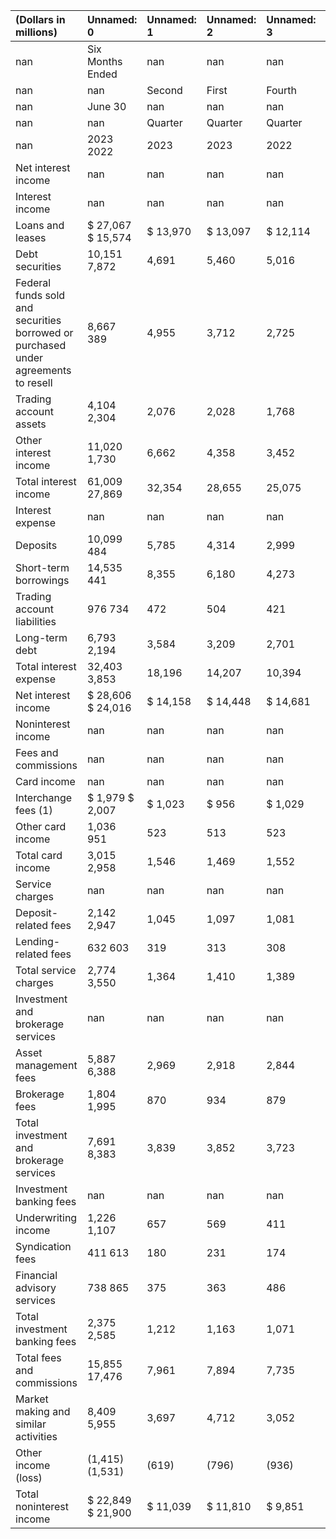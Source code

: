 | (Dollars in millions)                                                              | Unnamed: 0        | Unnamed: 1   | Unnamed: 2   | Unnamed: 3   | Unnamed: 4   | Unnamed: 5   |
|:-----------------------------------------------------------------------------------|:------------------|:-------------|:-------------|:-------------|:-------------|:-------------|
| nan                                                                                | Six Months Ended  | nan          | nan          | nan          | nan          | nan          |
| nan                                                                                | nan               | Second       | First        | Fourth       | Third        | Second       |
| nan                                                                                | June 30           | nan          | nan          | nan          | nan          | nan          |
| nan                                                                                | nan               | Quarter      | Quarter      | Quarter      | Quarter      | Quarter      |
| nan                                                                                | 2023 2022         | 2023         | 2023         | 2022         | 2022         | 2022         |
| Net interest income                                                                | nan               | nan          | nan          | nan          | nan          | nan          |
| Interest income                                                                    | nan               | nan          | nan          | nan          | nan          | nan          |
| Loans and leases                                                                   | $ 27,067 $ 15,574 | $ 13,970     | $ 13,097     | $ 12,114     | $ 10,231     | $ 8,222      |
| Debt securities                                                                    | 10,151 7,872      | 4,691        | 5,460        | 5,016        | 4,239        | 4,049        |
| Federal funds sold and securities borrowed or purchased under agreements to resell | 8,667 389         | 4,955        | 3,712        | 2,725        | 1,446        | 396          |
| Trading account assets                                                             | 4,104 2,304       | 2,076        | 2,028        | 1,768        | 1,449        | 1,223        |
| Other interest income                                                              | 11,020 1,730      | 6,662        | 4,358        | 3,452        | 2,256        | 1,085        |
| Total interest income                                                              | 61,009 27,869     | 32,354       | 28,655       | 25,075       | 19,621       | 14,975       |
| Interest expense                                                                   | nan               | nan          | nan          | nan          | nan          | nan          |
| Deposits                                                                           | 10,099 484        | 5,785        | 4,314        | 2,999        | 1,235        | 320          |
| Short-term borrowings                                                              | 14,535 441        | 8,355        | 6,180        | 4,273        | 2,264        | 553          |
| Trading account liabilities                                                        | 976 734           | 472          | 504          | 421          | 383          | 370          |
| Long-term debt                                                                     | 6,793 2,194       | 3,584        | 3,209        | 2,701        | 1,974        | 1,288        |
| Total interest expense                                                             | 32,403 3,853      | 18,196       | 14,207       | 10,394       | 5,856        | 2,531        |
| Net interest income                                                                | $ 28,606 $ 24,016 | $ 14,158     | $ 14,448     | $ 14,681     | $ 13,765     | $ 12,444     |
| Noninterest income                                                                 | nan               | nan          | nan          | nan          | nan          | nan          |
| Fees and commissions                                                               | nan               | nan          | nan          | nan          | nan          | nan          |
| Card income                                                                        | nan               | nan          | nan          | nan          | nan          | nan          |
| Interchange fees (1)                                                               | $ 1,979 $ 2,007   | $ 1,023      | $ 956        | $ 1,029      | $ 1,060      | $ 1,072      |
| Other card income                                                                  | 1,036 951         | 523          | 513          | 523          | 513          | 483          |
| Total card income                                                                  | 3,015 2,958       | 1,546        | 1,469        | 1,552        | 1,573        | 1,555        |
| Service charges                                                                    | nan               | nan          | nan          | nan          | nan          | nan          |
| Deposit-related fees                                                               | 2,142 2,947       | 1,045        | 1,097        | 1,081        | 1,162        | 1,417        |
| Lending-related fees                                                               | 632 603           | 319          | 313          | 308          | 304          | 300          |
| Total service charges                                                              | 2,774 3,550       | 1,364        | 1,410        | 1,389        | 1,466        | 1,717        |
| Investment and brokerage services                                                  | nan               | nan          | nan          | nan          | nan          | nan          |
| Asset management fees                                                              | 5,887 6,388       | 2,969        | 2,918        | 2,844        | 2,920        | 3,102        |
| Brokerage fees                                                                     | 1,804 1,995       | 870          | 934          | 879          | 875          | 989          |
| Total investment and brokerage services                                            | 7,691 8,383       | 3,839        | 3,852        | 3,723        | 3,795        | 4,091        |
| Investment banking fees                                                            | nan               | nan          | nan          | nan          | nan          | nan          |
| Underwriting income                                                                | 1,226 1,107       | 657          | 569          | 411          | 452          | 435          |
| Syndication fees                                                                   | 411 613           | 180          | 231          | 174          | 283          | 301          |
| Financial advisory services                                                        | 738 865           | 375          | 363          | 486          | 432          | 392          |
| Total investment banking fees                                                      | 2,375 2,585       | 1,212        | 1,163        | 1,071        | 1,167        | 1,128        |
| Total fees and commissions                                                         | 15,855 17,476     | 7,961        | 7,894        | 7,735        | 8,001        | 8,491        |
| Market making and similar activities                                               | 8,409 5,955       | 3,697        | 4,712        | 3,052        | 3,068        | 2,717        |
| Other income (loss)                                                                | (1,415) (1,531)   | (619)        | (796)        | (936)        | (332)        | (964)        |
| Total noninterest income                                                           | $ 22,849 $ 21,900 | $ 11,039     | $ 11,810     | $ 9,851      | $ 10,737     | $ 10,244     |